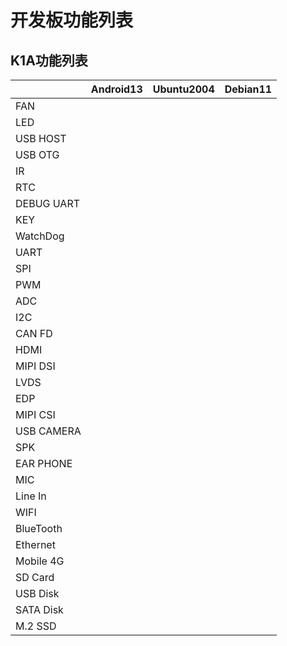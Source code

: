 # 开发板功能列表



## K1A功能列表

|            | Android13 | Ubuntu2004 | Debian11 |
| ---------- | --------- | ---------- | -------- |
| FAN        |           |            |          |
| LED        |           |            |          |
| USB HOST   |           |            |          |
| USB OTG    |           |            |          |
| IR         |           |            |          |
| RTC        |           |            |          |
| DEBUG UART |           |            |          |
| KEY        |           |            |          |
| WatchDog   |           |            |          |
| UART       |           |            |          |
| SPI        |           |            |          |
| PWM        |           |            |          |
| ADC        |           |            |          |
| I2C        |           |            |          |
| CAN FD     |           |            |          |
| HDMI       |           |            |          |
| MIPI DSI   |           |            |          |
| LVDS       |           |            |          |
| EDP        |           |            |          |
| MIPI CSI   |           |            |          |
| USB CAMERA |           |            |          |
| SPK        |           |            |          |
| EAR PHONE  |           |            |          |
| MIC        |           |            |          |
| Line In    |           |            |          |
| WIFI       |           |            |          |
| BlueTooth  |           |            |          |
| Ethernet   |           |            |          |
| Mobile 4G  |           |            |          |
| SD Card    |           |            |          |
| USB Disk   |           |            |          |
| SATA Disk  |           |            |          |
| M.2 SSD    |           |            |          |